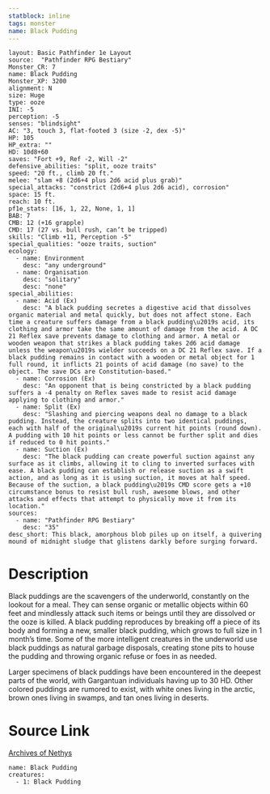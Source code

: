 ```yaml
---
statblock: inline
tags: monster
name: Black Pudding
---
```

```statblock
layout: Basic Pathfinder 1e Layout
source:  "Pathfinder RPG Bestiary"
Monster_CR: 7
name: Black Pudding
Monster_XP: 3200
alignment: N
size: Huge
type: ooze
INI: -5
perception: -5
senses: "blindsight"
AC: "3, touch 3, flat-footed 3 (size -2, dex -5)"
HP: 105
HP_extra: ""
HD: 10d8+60
saves: "Fort +9, Ref -2, Will -2"
defensive_abilities: "split, ooze traits"
speed: "20 ft., climb 20 ft."
melee: "slam +8 (2d6+4 plus 2d6 acid plus grab)"
special_attacks: "constrict (2d6+4 plus 2d6 acid), corrosion"
space: 15 ft.
reach: 10 ft.
pf1e_stats: [16, 1, 22, None, 1, 1]
BAB: 7
CMB: 12 (+16 grapple)
CMD: 17 (27 vs. bull rush, can’t be tripped)
skills: "Climb +11, Perception -5"
special_qualities: "ooze traits, suction"
ecology:
  - name: Environment
    desc: "any underground"
  - name: Organisation
    desc: "solitary"
    desc: "none"
special_abilities:
  - name: Acid (Ex)
    desc: "A black pudding secretes a digestive acid that dissolves organic material and metal quickly, but does not affect stone. Each time a creature suffers damage from a black pudding\u2019s acid, its clothing and armor take the same amount of damage from the acid. A DC 21 Reflex save prevents damage to clothing and armor. A metal or wooden weapon that strikes a black pudding takes 2d6 acid damage unless the weapon\u2019s wielder succeeds on a DC 21 Reflex save. If a black pudding remains in contact with a wooden or metal object for 1 full round, it inflicts 21 points of acid damage (no save) to the object. The save DCs are Constitution-based."
  - name: Corrosion (Ex)
    desc: "An opponent that is being constricted by a black pudding suffers a -4 penalty on Reflex saves made to resist acid damage applying to clothing and armor."
  - name: Split (Ex)
    desc: "Slashing and piercing weapons deal no damage to a black pudding. Instead, the creature splits into two identical puddings, each with half of the original\u2019s current hit points (round down). A pudding with 10 hit points or less cannot be further split and dies if reduced to 0 hit points."
  - name: Suction (Ex)
    desc: "The black pudding can create powerful suction against any surface as it climbs, allowing it to cling to inverted surfaces with ease. A black pudding can establish or release suction as a swift action, and as long as it is using suction, it moves at half speed. Because of the suction, a black pudding\u2019s CMD score gets a +10 circumstance bonus to resist bull rush, awesome blows, and other attacks and effects that attempt to physically move it from its location."
sources:
  - name: "Pathfinder RPG Bestiary"
    desc: "35"
desc_short: This black, amorphous blob piles up on itself, a quivering mound of midnight sludge that glistens darkly before surging forward.
```
# Description
Black puddings are the scavengers of the underworld, constantly on the lookout for a meal. They can sense organic or metallic objects within 60 feet and mindlessly attack such items or beings until they are dissolved or the ooze is killed. A black pudding reproduces by breaking off a piece of its body and forming a new, smaller black pudding, which grows to full size in 1 month’s time. Some of the more intelligent creatures in the underworld use black puddings as natural garbage disposals, creating stone pits to house the pudding and throwing organic refuse or foes in as needed.

Larger specimens of black puddings have been encountered in the deepest parts of the world, with Gargantuan individuals having up to 30 HD. Other colored puddings are rumored to exist, with white ones living in the arctic, brown ones living in swamps, and tan ones living in deserts.
# Source Link
[Archives of Nethys](https://aonprd.com/MonsterDisplay.aspx?ItemName=Black%20Pudding)
```encounter-table
name: Black Pudding
creatures:
  - 1: Black Pudding
```
